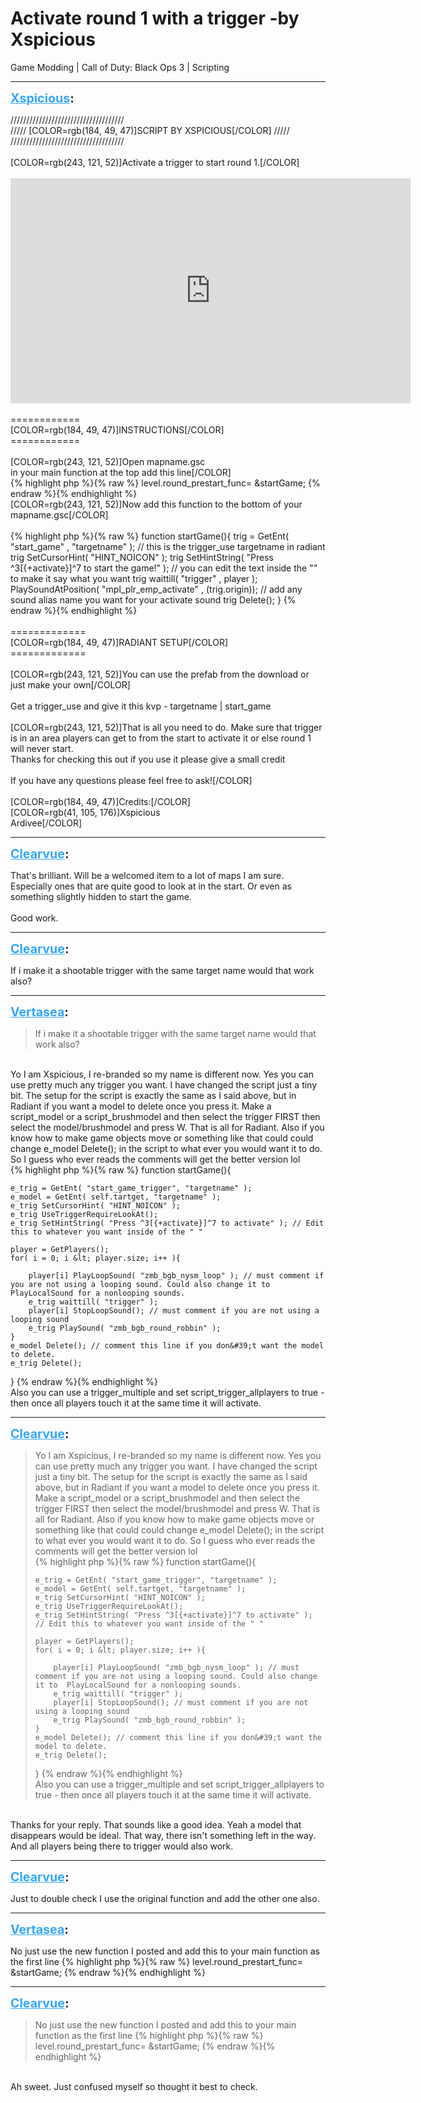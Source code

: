 # Activate round 1 with a trigger -by Xspicious
Game Modding | Call of Duty: Black Ops 3 | Scripting

---
<strong style="font-size: 1.4em;"><span style="text-decoration: underline;text-decoration-color: #34a7f9;"><span style="color:#34a7f9;">Xspicious</span></span>:</strong>

<p>////////////////////////////////////<br />///// [COLOR=rgb(184, 49, 47)]SCRIPT BY XSPICIOUS[/COLOR] /////<br />////////////////////////////////////<br /><br />[COLOR=rgb(243, 121, 52)]Activate a trigger to start round 1.[/COLOR]<br /><br /><iframe type="text/html" width="640" height="360" src="https://www.youtube.com/embed/WPcgBBs2a_8" frameborder="0"></iframe><br /><br />============<br />[COLOR=rgb(184, 49, 47)]INSTRUCTIONS[/COLOR]<br />============<br /><br />[COLOR=rgb(243, 121, 52)]Open mapname.gsc<br />in your main function at the top add this line[/COLOR]<br />{% highlight php %}{% raw %}
level.round_prestart_func= &amp;startGame;
{% endraw %}{% endhighlight %}
<br />[COLOR=rgb(243, 121, 52)]Now add this function to the bottom of your mapname.gsc[/COLOR]<br /><br />{% highlight php %}{% raw %}
function startGame(){
    trig = GetEnt( "start_game" , "targetname" ); // this is the trigger_use targetname in radiant
    trig SetCursorHint( "HINT_NOICON" );
    trig SetHintString( "Press ^3[{+activate}]^7 to start the game!" ); // you can edit the text inside the "" to make it say what you want
    trig waittill( "trigger" , player );
    PlaySoundAtPosition( "mpl_plr_emp_activate" , (trig.origin)); // add any sound alias name you want for your activate sound
    trig Delete();
}
{% endraw %}{% endhighlight %}
<br /><br />=============<br />[COLOR=rgb(184, 49, 47)]RADIANT SETUP[/COLOR]<br />=============<br /><br />[COLOR=rgb(243, 121, 52)]You can use the prefab from the download or just make your own[/COLOR]<br /><br />Get a trigger_use and give it this kvp -  targetname | start_game<br /><br />[COLOR=rgb(243, 121, 52)]That is all you need to do. Make sure that trigger is in an area players can get to from the start to activate it or else round 1 will never start.<br />Thanks for checking this out if you use it please give a small credit<br /><br />If you have any questions please feel free to ask![/COLOR]<br /><br />[COLOR=rgb(184, 49, 47)]Credits:[/COLOR]<br />[COLOR=rgb(41, 105, 176)]Xspicious<br />Ardivee[/COLOR]</p>

---
<strong style="font-size: 1.4em;"><span style="text-decoration: underline;text-decoration-color: #34a7f9;"><span style="color:#34a7f9;">Clearvue</span></span>:</strong>

<p>That&#39;s brilliant. Will be a welcomed item to a lot of maps I am sure. Especially ones that are quite good to look at in the start. Or even as something slightly hidden to start the game. <br /><br />Good work.</p>

---
<strong style="font-size: 1.4em;"><span style="text-decoration: underline;text-decoration-color: #34a7f9;"><span style="color:#34a7f9;">Clearvue</span></span>:</strong>

<p>If i make it a shootable trigger with the same target name would that work also?</p>

---
<strong style="font-size: 1.4em;"><span style="text-decoration: underline;text-decoration-color: #34a7f9;"><span style="color:#34a7f9;">Vertasea</span></span>:</strong>

<p><blockquote>If i make it a shootable trigger with the same target name would that work also?<br /></blockquote><br />Yo I am Xspicious, I re-branded so my name is different now. Yes you can use pretty much any trigger you want. I have changed the script just a tiny bit. The setup for the script is exactly the same as I said above, but in Radiant if you want a model to delete once you press it. Make a script_model or a script_brushmodel and then select the trigger FIRST then select the model/brushmodel and press W. That is all for Radiant. Also if you know how to make game objects move or something like that could could change e_model Delete(); in the script to what ever you would want it to do. So I guess who ever reads the comments will get the better version lol<br />{% highlight php %}{% raw %}
function startGame(){

    e_trig = GetEnt( "start_game_trigger", "targetname" );
    e_model = GetEnt( self.tartget, "targetname" );
    e_trig SetCursorHint( "HINT_NOICON" );
    e_trig UseTriggerRequireLookAt();
    e_trig SetHintString( "Press ^3[{+activate}]^7 to activate" ); // Edit this to whatever you want inside of the " "

    player = GetPlayers();
    for( i = 0; i &lt; player.size; i++ ){
      
        player[i] PlayLoopSound( "zmb_bgb_nysm_loop" ); // must comment if you are not using a looping sound. Could also change it to  PlayLocalSound for a nonlooping sounds.
        e_trig waittill( "trigger" );
        player[i] StopLoopSound(); // must comment if you are not using a looping sound
        e_trig PlaySound( "zmb_bgb_round_robbin" );
    } 
    e_model Delete(); // comment this line if you don&#39;t want the model to delete.
    e_trig Delete();
}
{% endraw %}{% endhighlight %}
<br />Also you can use a trigger_multiple and set script_trigger_allplayers to true -  then once all players touch it at the same time it will activate.</p>

---
<strong style="font-size: 1.4em;"><span style="text-decoration: underline;text-decoration-color: #34a7f9;"><span style="color:#34a7f9;">Clearvue</span></span>:</strong>

<p><blockquote>Yo I am Xspicious, I re-branded so my name is different now. Yes you can use pretty much any trigger you want. I have changed the script just a tiny bit. The setup for the script is exactly the same as I said above, but in Radiant if you want a model to delete once you press it. Make a script_model or a script_brushmodel and then select the trigger FIRST then select the model/brushmodel and press W. That is all for Radiant. Also if you know how to make game objects move or something like that could could change e_model Delete(); in the script to what ever you would want it to do. So I guess who ever reads the comments will get the better version lol<br />{% highlight php %}{% raw %}
function startGame(){

    e_trig = GetEnt( "start_game_trigger", "targetname" );
    e_model = GetEnt( self.tartget, "targetname" );
    e_trig SetCursorHint( "HINT_NOICON" );
    e_trig UseTriggerRequireLookAt();
    e_trig SetHintString( "Press ^3[{+activate}]^7 to activate" ); // Edit this to whatever you want inside of the " "

    player = GetPlayers();
    for( i = 0; i &lt; player.size; i++ ){
     
        player[i] PlayLoopSound( "zmb_bgb_nysm_loop" ); // must comment if you are not using a looping sound. Could also change it to  PlayLocalSound for a nonlooping sounds.
        e_trig waittill( "trigger" );
        player[i] StopLoopSound(); // must comment if you are not using a looping sound
        e_trig PlaySound( "zmb_bgb_round_robbin" );
    }
    e_model Delete(); // comment this line if you don&#39;t want the model to delete.
    e_trig Delete();
}
{% endraw %}{% endhighlight %}
<br />Also you can use a trigger_multiple and set script_trigger_allplayers to true -  then once all players touch it at the same time it will activate.<br /></blockquote><br />Thanks for your reply. That sounds like a good idea. Yeah a model that disappears would be ideal. That way, there isn&#39;t something left in the way. And all players being there to trigger would also work.</p>

---
<strong style="font-size: 1.4em;"><span style="text-decoration: underline;text-decoration-color: #34a7f9;"><span style="color:#34a7f9;">Clearvue</span></span>:</strong>

<p>Just to double check I use the original function and add the other one also.</p>

---
<strong style="font-size: 1.4em;"><span style="text-decoration: underline;text-decoration-color: #34a7f9;"><span style="color:#34a7f9;">Vertasea</span></span>:</strong>

<p>No just use the new function I posted and add this to your main function as the first line {% highlight php %}{% raw %}
level.round_prestart_func= &amp;startGame;
{% endraw %}{% endhighlight %}
</p>

---
<strong style="font-size: 1.4em;"><span style="text-decoration: underline;text-decoration-color: #34a7f9;"><span style="color:#34a7f9;">Clearvue</span></span>:</strong>

<p><blockquote>No just use the new function I posted and add this to your main function as the first line {% highlight php %}{% raw %}
level.round_prestart_func= &amp;startGame;
{% endraw %}{% endhighlight %}
</blockquote><br />Ah sweet. Just confused myself so thought it best to check.</p>
